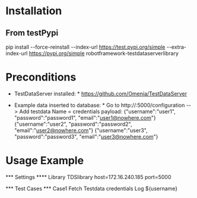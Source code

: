 # Installation #

## From testPypi ##
pip install --force-reinstall --index-url https://test.pypi.org/simple --extra-index-url https://pypi.org/simple robotframework-testdataserverlibrary

# Preconditions #
* TestDataServer installed: *
https://github.com/Omenia/TestDataServer

* Example data inserted to database: *
Go to http://<testdataserverip>:5000/configuration
--> Add testdata
Name = credentials
payload:
{"username":"user1", "password":"password1", "email":"user1@nowhere.com"}
{"username":"user2", "password":"password2", "email":"user2@nowhere.com"}
{"username":"user3", "password":"password3", "email":"user3@nowhere.com"}

# Usage Example #

*** Settings ****
Library    TDSlibrary    host=172.16.240.185    port=5000

*** Test Cases ***
Case1
    Fetch Testdata    credentials
    Log    ${username}